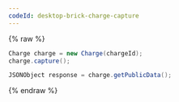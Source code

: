 ```yaml
---
codeId: desktop-brick-charge-capture
---
```

{% raw %}
```java
Charge charge = new Charge(chargeId);
charge.capture();

JSONObject response = charge.getPublicData();
```
{% endraw %}